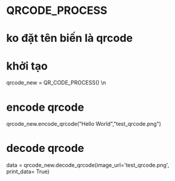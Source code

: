 # QRCODE_PROCESS
# ko đặt tên biến là qrcode
# khởi tạo
qrcode_new = QR_CODE_PROCESS() \n

# encode qrcode
qrcode_new.encode_qrcode("Hello World","test_qrcode.png")

# decode qrcode
data = qrcode_new.decode_qrcode(image_url='test_qrcode.png', print_data= True)
